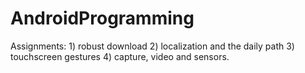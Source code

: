 # AndroidProgramming

Assignments: 1) robust download 2) localization and the daily path 3) touchscreen gestures 4) capture, video and sensors.

